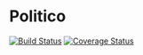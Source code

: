 # Politico

[![Build Status](https://travis-ci.org/oriechinedu/Politico.svg?branch=develop)](https://travis-ci.org/oriechinedu/Politico)
[![Coverage Status](https://coveralls.io/repos/github/oriechinedu/Politico/badge.svg?branch=develop)](https://coveralls.io/github/oriechinedu/Politico?branch=develop)